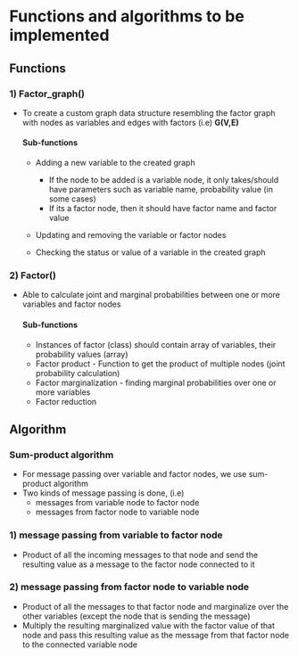 # Functions and algorithms to be implemented

## Functions
### 1) **Factor_graph()** <br>
  - To create a custom graph data structure resembling the factor graph with nodes as variables and edges with factors (i.e) **G(V,E)**
    #### Sub-functions
    - Adding a new variable to the created graph
      - If the node to be added is a variable node, it only takes/should have parameters such as variable name, probability value (in some cases)
      - If its a factor node, then it should have factor name and factor value

    - Updating and removing the variable or factor nodes
    - Checking the status or value of a variable in the created graph

### 2) **Factor()**
  - Able to calculate joint and marginal probabilities between one or more variables and factor nodes
    #### Sub-functions
    - Instances of factor (class) should contain array of variables, their probability values (array)
    - Factor product - Function to get the product of multiple nodes (joint probability calculation)
    - Factor marginalization - finding marginal probabilities over one or more variables
    - Factor reduction

## Algorithm

### Sum-product algorithm

- For message passing over variable and factor nodes, we use sum-product algorithm
- Two kinds of message passing is done, (i.e) 
  - messages from variable node to factor node
  - messages from factor node to variable node
 ### 1) message passing from variable to factor node
  - Product of all the incoming messages to that node and send the resulting value as a message to the factor node connected to it

 ### 2) message passing from factor node to variable node
 - Product of all the messages to that factor node and marginalize over the other variables (except the node that is sending the message)
 - Multiply the resulting marginalized value with the factor value of that node and pass this resulting value as the message from that factor node to the connected variable node
